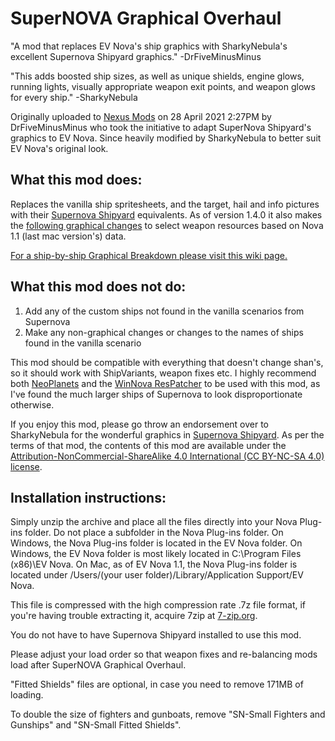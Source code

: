 # SuperNOVA Graphical Overhaul

 "A mod that replaces EV Nova's ship graphics with SharkyNebula's excellent Supernova Shipyard graphics." -DrFiveMinusMinus
 
 "This adds boosted ship sizes, as well as unique shields, engine glows, running lights, visually appropriate weapon exit points, and weapon glows for every ship." -SharkyNebula
 
Originally uploaded to [Nexus Mods](https://www.nexusmods.com/escapevelocitynova/mods/6) on 28 April 2021 2:27PM by DrFiveMinusMinus who took the initiative to adapt SuperNova Shipyard's graphics to EV Nova. Since heavily modified by SharkyNebula to better suit EV Nova's original look.

## What this mod does:

Replaces the vanilla ship spritesheets, and the target, hail and info pictures with their [Supernova Shipyard](https://github.com/NebulaTank/Supernova-Shipyard) equivalents. As of version 1.4.0 it also makes the [following graphical changes](https://docs.google.com/document/d/10SVXtlQ6f4yT4DTWk4VLKQYm0NiD95mhGb_7xhvRjZc/edit?usp=sharing) to select weapon resources based on Nova 1.1 (last mac version's) data.
 
[For a ship-by-ship Graphical Breakdown please visit this wiki page.](https://github.com/NebulaTank/Supernova-Shipyard-Wiki/wiki/1-SuperNOVA-Graphical-Overhaul)

## What this mod does not do:

1. Add any of the custom ships not found in the vanilla scenarios from Supernova
1. Make any non-graphical changes or changes to the names of ships found in the vanilla scenario

This mod should be compatible with everything that doesn't change shan's, so it should work with ShipVariants, weapon fixes etc. I highly recommend both [NeoPlanets](https://drive.google.com/file/d/1D6pcNNNCmKzxAc8TqJIVSq1RXTeRkI18/view?usp=sharing) and the [WinNova ResPatcher](https://drive.google.com/file/d/1wFTaLFMIwIb3a0LK_91gg3H2PoBYgiDe/view?usp=sharing) to be used with this mod, as I've found the much larger ships of Supernova to look disproportionate otherwise.

If you enjoy this mod, please go throw an endorsement over to SharkyNebula for the wonderful graphics in [Supernova Shipyard](https://github.com/NebulaTank/Supernova-Shipyard). As per the terms of that mod, the contents of this mod are available under the [Attribution-NonCommercial-ShareAlike 4.0 International (CC BY-NC-SA 4.0) license](https://creativecommons.org/licenses/by-nc-sa/4.0/).

## Installation instructions:

Simply unzip the archive and place all the files directly into your Nova Plug-ins folder. Do not place a subfolder in the Nova Plug-ins folder. On Windows, the Nova Plug-ins﻿ folder is located in the EV Nova folder.﻿ On Windows, the EV Nova folder is most likely located in C:\Program Files (x86)\EV Nova﻿. On Mac, as of EV Nova 1.1, the Nova Plug-ins﻿ folder is located under /Users/(your user folder)/Library/Application Support/EV Nova.

This file is compressed with the high compression rate .7z file format, if you're having trouble extracting it, acquire 7zip at [7-zip.org](https://www.7-zip.org/).

You do not have to have Supernova Shipyard installed to use this mod.

Please adjust your load order so that weapon fixes and re-balancing mods load after SuperNOVA Graphical Overhaul.

"Fitted Shields" files are optional, in case you need to remove 171MB of loading.

To double the size of fighters and gunboats, remove "SN-Small Fighters and Gunships" and "SN-Small Fitted Shields".
